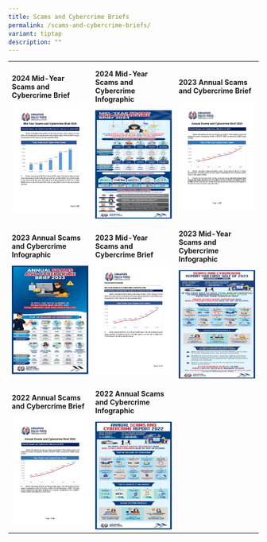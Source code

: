 ```yaml
---
title: Scams and Cybercrime Briefs
permalink: /scams-and-cybercrime-briefs/
variant: tiptap
description: ""
---
```

<table style="minWidth: 75px">
<colgroup>
<col>
<col>
<col>
</colgroup>
<tbody>
<tr>
<td rowspan="1" colspan="1">
<p><strong>2024 Mid-Year Scams and Cybercrime Brief</strong>
</p><a class="isomer-image-wrapper" href="/files/Scams%20and%20Cybercrime%20Briefs/2024_Mid_Year_SCC_Brief.pdf"><img style="width: 100%" height="auto" width="100%" alt="" src="/images/Scams and Cybercrime Briefs/2024_Mid_Year_SCC_Brief.jpg"></a>
</td>
<td rowspan="1" colspan="1">
<p><strong>2024 Mid-Year Scams and Cybercrime Infographic</strong>
</p><a class="isomer-image-wrapper" href="/files/Scams%20and%20Cybercrime%20Briefs/2024_Mid_Year_SCC_Infographic.pdf"><img style="width: 100%" height="auto" width="100%" alt="" src="/images/Scams and Cybercrime Briefs/2024_Mid_Year_SCC_Infographic.jpg"></a>
</td>
<td rowspan="1" colspan="1">
<p><strong>2023 Annual Scams and Cybercrime Brief</strong>
</p>
<div class="isomer-image-wrapper">
<img style="width: 100%" height="auto" width="100%" alt="" src="/images/Scams and Cybercrime Briefs/2023_Annual_SCC_Brief.jpg">
</div>
</td>
</tr>
<tr>
<td rowspan="1" colspan="1">
<p><strong>2023 Annual Scams and Cybercrime Infographic</strong>
</p>
<div class="isomer-image-wrapper">
<img style="width: 100%" height="auto" width="100%" alt="" src="/images/Scams and Cybercrime Briefs/2023_Annual_SCC_Infographic.jpg">
</div>
</td>
<td rowspan="1" colspan="1">
<p><strong>2023 Mid-Year Scams and Cybercrime Brief</strong>
</p><a class="isomer-image-wrapper" href="/files/Scams%20and%20Cybercrime%20Briefs/2023_Mid_Year_SCC_Brief.pdf"><img style="width: 100%" height="auto" width="100%" alt="" src="/images/Scams and Cybercrime Briefs/2023_Mid_Year_SCC_Brief.jpg"></a>
</td>
<td rowspan="1" colspan="1">
<p><strong>2023 Mid-Year Scams and Cybercrime Infographic</strong>
</p><a class="isomer-image-wrapper" href="/files/Scams%20and%20Cybercrime%20Briefs/2023_Mid_Year_SCC_Infographic.pdf"><img style="width: 100%" height="auto" width="100%" alt="" src="/images/Scams and Cybercrime Briefs/2023_Mid_Year_SCC_Infographic.jpg"></a>
</td>
</tr>
<tr>
<td rowspan="1" colspan="1">
<p><strong>2022 Annual Scams and Cybercrime Brief</strong>
</p><a class="isomer-image-wrapper" href="/files/Scams%20and%20Cybercrime%20Briefs/2022_Annual_SCC_Brief.pdf"><img style="width: 100%" height="auto" width="100%" alt="" src="/images/Scams and Cybercrime Briefs/2022_Annual_SCC_Brief.jpg"></a>
</td>
<td rowspan="1" colspan="1">
<p><strong>2022 Annual Scams and Cybercrime Infographic</strong>
</p><a class="isomer-image-wrapper" href="/files/Scams%20and%20Cybercrime%20Briefs/2022_Annual_SCC_Infographic.pdf"><img style="width: 100%" height="auto" width="100%" alt="" src="/images/Scams and Cybercrime Briefs/2022_Annual_SCC_Infographic.jpg"></a>
</td>
<td rowspan="1" colspan="1">
<p></p>
</td>
</tr>
</tbody>
</table>
<p></p>
<p></p>